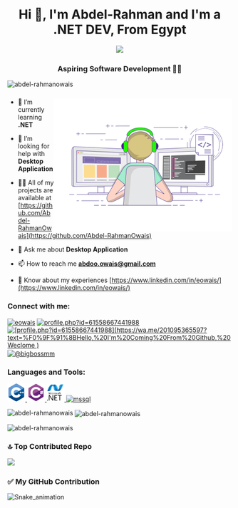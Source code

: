 <h1 align="center">Hi 👋, I'm Abdel-Rahman and I'm a .NET DEV, From Egypt</h1>
<div align = "center"> <img src= "https://i.ibb.co/Q6w7CG0/Black-Geometric-Marketing-Expert-Linked-In-Banner.png"> </div>
<h3 align="center">Aspiring Software Development 🧑‍💻</h3>
<p align="left"> <img src="https://komarev.com/ghpvc/?username=abdel-rahmanowais&label=Profile%20views&color=0e75b6&style=flat" alt="abdel-rahmanowais" /> </p>
<h3 align = "center"></h3>
<img align = "right" alt = "Coding" width = "400" src = "https://raw.githubusercontent.com/devSouvik/devSouvik/master/gif3.gif">

- 🌱 I’m currently learning **.NET**

- 🤝 I’m looking for help with **Desktop Application**

- 👨‍💻 All of my projects are available at [https://github.com/Abdel-RahmanOwais](https://github.com/Abdel-RahmanOwais)

- 💬 Ask me about **Desktop Application**

- 📫 How to reach me **abdoo.owais@gmail.com**

- 📄 Know about my experiences [https://www.linkedin.com/in/eowais/](https://www.linkedin.com/in/eowais/)

<h3 align="left">Connect with me:</h3>
<p align="left">
<a href="https://linkedin.com/in/eowais" target="blank"><img align="center" src="https://raw.githubusercontent.com/rahuldkjain/github-profile-readme-generator/master/src/images/icons/Social/linked-in-alt.svg" alt="eowais" height="30" width="40" /></a>
<a href="https://fb.com/profile.php?id=61558667441988" target="blank"><img align="center" src="https://raw.githubusercontent.com/rahuldkjain/github-profile-readme-generator/master/src/images/icons/Social/facebook.svg" alt="profile.php?id=61558667441988" height="30" width="40" /></a>
<a href="https://wa.me/201095365597?text=%F0%9F%91%8BHello,%20I'm%20Coming%20From%20Github,%20Weclome
" target="blank"><img align="center" src="https://raw.githubusercontent.com/rahuldkjain/github-profile-readme-generator/master/src/images/icons/Social/whatsapp.svg" alt="[profile.php?id=61558667441988](https://wa.me/201095365597?text=%F0%9F%91%8BHello,%20I'm%20Coming%20From%20Github,%20Weclome
)" height="30" width="40" /></a>
<a href="https://discord.gg/@bigbossmm" target="blank"><img align="center" src="https://raw.githubusercontent.com/rahuldkjain/github-profile-readme-generator/master/src/images/icons/Social/discord.svg" alt="@bigbossmm" height="30" width="40" /></a>
</p>

<h3 align="left">Languages and Tools:</h3>
<p align="left"> <a href="https://www.w3schools.com/cpp/" target="_blank" rel="noreferrer"> <img src="https://raw.githubusercontent.com/devicons/devicon/master/icons/cplusplus/cplusplus-original.svg" alt="cplusplus" width="40" height="40"/> </a> <a href="https://www.w3schools.com/cs/" target="_blank" rel="noreferrer"> <img src="https://raw.githubusercontent.com/devicons/devicon/master/icons/csharp/csharp-original.svg" alt="csharp" width="40" height="40"/> </a> <a href="https://dotnet.microsoft.com/" target="_blank" rel="noreferrer"> <img src="https://raw.githubusercontent.com/devicons/devicon/master/icons/dot-net/dot-net-original-wordmark.svg" alt="dotnet" width="40" height="40"/> </a> <a href="https://www.microsoft.com/en-us/sql-server" target="_blank" rel="noreferrer"> <img src="https://www.svgrepo.com/show/303229/microsoft-sql-server-logo.svg" alt="mssql" width="40" height="40"/> </a> </p>

<p><img align="left" src="https://github-readme-stats.vercel.app/api/top-langs?username=abdel-rahmanowais&show_icons=true&locale=en&layout=compact" alt="abdel-rahmanowais" /></p>
<p>&nbsp;<img align="center" src="https://github-readme-stats.vercel.app/api?username=abdel-rahmanowais&show_icons=true&locale=en" alt="abdel-rahmanowais" /></p>
<p><img align="center" src="https://github-readme-streak-stats.herokuapp.com/?user=abdel-rahmanowais&" alt="abdel-rahmanowais" /></p>

### 🔝 Top Contributed Repo
![](https://github-contributor-stats.vercel.app/api?username=abdel-rahmanowais&limit=5&theme=flat&combine_all_yearly_contributions=true)

### ✅ My GitHub Contribution
![Snake_animation](https://github.com/abdel-rahmanowais/abdel-rahmanowais/blob/output/github-contribution-grid-snake.svg)

